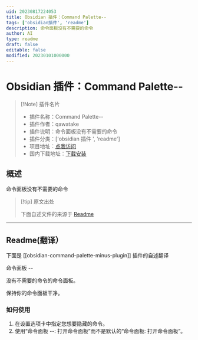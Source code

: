 ```yaml
---
uid: 20230817224053
title: Obsidian 插件：Command Palette--
tags: ['obsidian插件', 'readme']
description: 命令面板没有不需要的命令
author: AI
type: readme
draft: false
editable: false
modified: 20230101000000
---
```


# Obsidian 插件：Command Palette--

> [!Note] 插件名片
> - 插件名称：Command Palette--
> - 插件作者：qawatake
> - 插件说明：命令面板没有不需要的命令
> - 插件分类：['obsidian 插件 ', 'readme']
> - 项目地址：[点我访问](https://github.com/qawatake/obsidian-command-palette-minus-plugin)
> - 国内下载地址：[下载安装](https://pkmer.cn/products/plugin/pluginMarket/?obsidian-command-palette-minus-plugin)

## 概述

命令面板没有不需要的命令

> [!tip] 原文出处
>
>下面自述文件的来源于 [Readme](https://ghproxy.net/https://raw.githubusercontent.com/qawatake/obsidian-command-palette-minus-plugin/main/README.md)

---

## Readme(翻译）

下面是 [[obsidian-command-palette-minus-plugin]] 插件的自述翻译

命令面板 --

没有不需要的命令的命令面板。

保持你的命令面板干净。

### 如何使用

1. 在设置选项卡中指定您想要隐藏的命令。
2. 使用“命令面板 --: 打开命令面板”而不是默认的“命令面板: 打开命令面板”。




